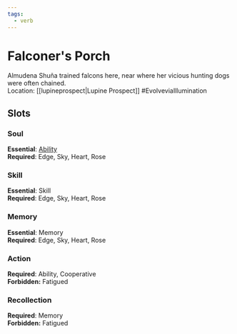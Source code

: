 ```yaml
---
tags:
  - verb
---
```

# Falconer's Porch
Almudena Shuña trained falcons here, near where her vicious hunting dogs were often chained.<br>Location: [[lupineprospect|Lupine Prospect]]
#EvolveviaIllumination
## Slots
### Soul
**Essential**: [Ability](https://uadaf.theevilroot.xyz/rowenarium/element/ability)<br>**Required**: Edge, Sky, Heart, Rose
### Skill
**Essential**: Skill<br>**Required**: Edge, Sky, Heart, Rose
### Memory
**Essential**: Memory<br>**Required**: Edge, Sky, Heart, Rose
### Action
**Required**: Ability, Cooperative<br>**Forbidden:** Fatigued
### Recollection
**Required**: Memory<br>**Forbidden:** Fatigued

